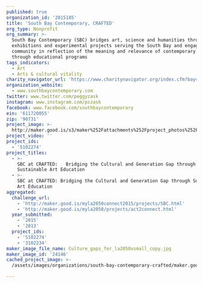```yaml
---
published: true
organization_id: '2015185'
title: 'South Bay Contemporary, CRAFTED'
org_type: Nonprofit
org_summary: >-
  South Bay Contemporary (SBC) bridges art, science and humanities through
  exhibitions and experimental projects serving the South Bay and engages the
  community in reflection of the meaning and relevance of contemporary art
  through educational programs
tags_indicators:
  - Art
  - Arts & cultural vitality
charity_navigator_url: 'https://www.charitynavigator.org/index.cfm?bay=search.profile&ein=611720055'
organization_website:
  - www.southbaycontemporary.com
twitter: www.twitter.com/peggyzask
instagram: www.instagram.com/pszask
facebook: www.facebook.com/southbaycontemporary
ein: '611720055'
zip: '90731'
project_image: >-
  http://maker.good.is/s3/maker%252Fattachments%252Fproject_photos%252Fimages%252F24146%252Fdisplay%252FCulture_gaps_for_la2050xsmall_copy.jpg=c570x385
project_video: ''
project_ids:
  - '5102274'
project_titles:
  - >-
    SBC at CRAFTED:   Bridging the Cultural and Generation Gap through
    Sustainable Art Education
  - >-
    SBC at CRAFTED: Bridging the Cultural and Generation Gap through Sustainable
    Art Education
aggregated:
  challenge_url:
    - 'http://maker.good.is/myla2050connect2015/projects/SBC.html'
    - 'http://maker.good.is/myla2050/projects/act2connect.html'
  year_submitted:
    - '2015'
    - '2013'
  project_ids:
    - '5102274'
    - '3102234'
maker_image_file_name: Culture_gaps_for_la2050xsmall_copy.jpg
maker_image_id: '24146'
cached_project_image: >-
  /assets/images/organizations/south-bay-contemporary-crafted/maker.good.is/s3/maker%252Fattachments%252Fproject_photos%252Fimages%252F24146%252Fdisplay%252FCulture_gaps_for_la2050xsmall_copy.jpg=c570x385.jpg

---
```


